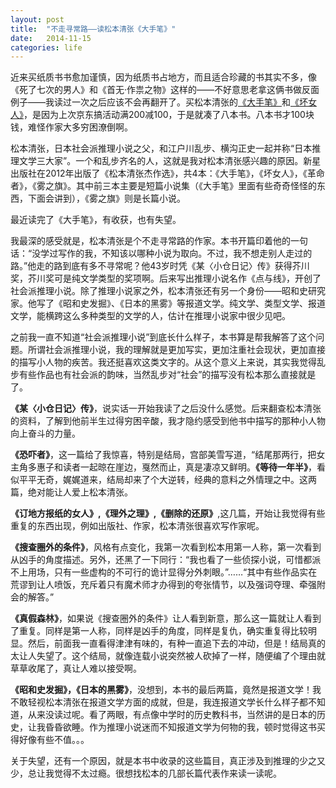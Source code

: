 ```yaml
---
layout: post
title:  "不走寻常路——读松本清张《大手笔》"
date:   2014-11-15
categories: life
---
```


近来买纸质书书愈加谨慎，因为纸质书占地方，而且适合珍藏的书其实不多，像《死了七次的男人》和《首无·作祟之物》这样的——不好意思老拿这俩书做反面例子——我读过一次之后应该不会再翻开了。买松本清张的[《大手笔》]和[《坏女人》]，是因为上次京东搞活动满200减100，于是就凑了八本书。八本书才100块钱，难怪作家大多穷困潦倒啊。

松本清张，日本社会派推理小说之父，和江户川乱步、横沟正史一起并称“日本推理文学三大家”。一个和乱步齐名的人，这就是我对松本清张感兴趣的原因。新星出版社在2012年出版了《松本清张杰作选》，共4本：《大手笔》，《坏女人》，《革命者》，《雾之旗》。其中前三本主要是短篇小说集（《大手笔》里面有些奇奇怪怪的东西，下面会讲到），《雾之旗》则是长篇小说。

最近读完了《大手笔》，有收获，也有失望。

我最深的感受就是，松本清张是个不走寻常路的作家。本书开篇印着他的一句话：“没学过写作的我，不知该以哪种小说为取向。不过，我不想走别人走过的路。”他走的路到底有多不寻常呢？他43岁时凭《某〈小仓日记〉传》获得芥川奖，芥川奖可是纯文学类型的奖项啊。后来写出推理小说名作《点与线》，开创了社会派推理小说。除了推理小说家之外，松本清张还有另一个身份——昭和史研究家。他写了《昭和史发掘》、《日本的黑雾》等报道文学。纯文学、类型文学、报道文学，能横跨这么多种类型的文学的人，估计在推理小说家中很少见吧。

之前我一直不知道“社会派推理小说”到底长什么样子，本书算是帮我解答了这个问题。所谓社会派推理小说，我的理解就是更加写实，更加注重社会现状，更加直接的描写小人物的疾苦。我还挺喜欢这类文字的。从这个意义上来说，其实我觉得乱步有些作品也有社会派的韵味，当然乱步对“社会”的描写没有松本那么直接就是了。

**《某〈小仓日记〉传》**，说实话一开始我读了之后没什么感觉。后来翻查松本清张的资料，了解到他前半生过得穷困辛酸，我才隐约感受到他书中描写的那种小人物向上奋斗的力量。

**《恐吓者》**，这一篇给了我惊喜，特别是结局，宫部美雪写道，“结尾那两行，把女主角多惠子和读者一起晾在崖边，戛然而止，真是凄凉又鲜明。**《等待一年半》**，看似平平无奇，娓娓道来，结局却来了个大逆转，经典的意料之外情理之中。这两篇，绝对能让人爱上松本清张。

**《订地方报纸的女人》,《理外之理》,《删除的还原》**,这几篇，开始让我觉得有些重复的东西出现，例如出版社、作家，松本清张很喜欢写作家呢。

**《搜查圈外的条件》**，风格有点变化，我第一次看到松本用第一人称，第一次看到从凶手的角度描述。另外，还黑了一下同行：“我也看了一些侦探小说，可惜都派不上用场，只有一些虚构的不可行的诡计显得分外刺眼。”……“其中有些作品实在荒谬到让人喷饭，充斥着只有魔术师才办得到的夸张情节，以及强词夺理、牵强附会的解答。”

**《真假森林》**，如果说《搜查圈外的条件》让人看到新意，那么这一篇就让人看到了重复。同样是第一人称，同样是凶手的角度，同样是复仇，确实重复得比较明显。然后，前面我一直看得津津有味的，有种一直追下去的冲动，但是！结局真的太让人失望了。这个结局，就像连载小说突然被人砍掉了一样，随便编了个理由就草草收尾了，真让人难以接受啊。

**《昭和史发掘》，《日本的黑雾》**，没想到，本书的最后两篇，竟然是报道文学！我不敢轻视松本清张在报道文学方面的成就，但是，我连报道文学长什么样子都不知道，从来没读过呢。看了两眼，有点像中学时的历史教科书，当然讲的是日本的历史，让我昏昏欲睡。作为推理小说迷而不知报道文学为何物的我，顿时觉得这书买得好像有些不值。。。

关于失望，还有一个原因，就是本书中收录的这些篇目，真正涉及到推理的少之又少，总让我觉得不太过瘾。很想找松本的几部长篇代表作来读一读呢。

[《大手笔》]: http://book.douban.com/subject/20267980/
[《坏女人》]: http://book.douban.com/subject/20381888/